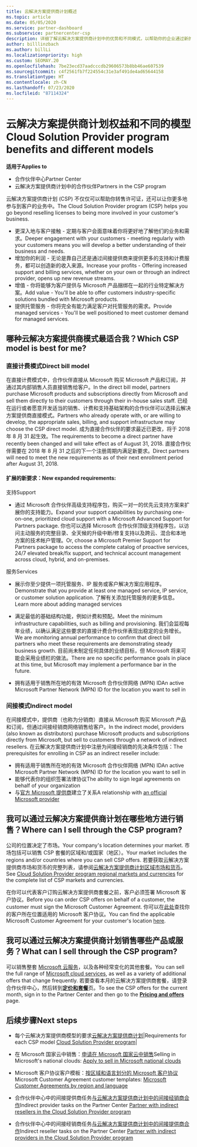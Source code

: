 ```yaml
---
title: 云解决方案提供商计划概述
ms.topic: article
ms.date: 05/05/2020
ms.service: partner-dashboard
ms.subservice: partnercenter-csp
description: 详细了解云解决方案提供商计划中的优势和不同模式，以帮助你的企业通过新的客户和新的专业知识发展壮大。
author: billlinzbach
ms.author: billLi
ms.localizationpriority: high
ms.custom: SEOMAY.20
ms.openlocfilehash: 7be23ecd37aadcccdb29606573b8bb46ae607539
ms.sourcegitcommit: c4f2561fb7f224554c31e3af491de4ad65644158
ms.translationtype: HT
ms.contentlocale: zh-CN
ms.lasthandoff: 07/23/2020
ms.locfileid: "87114324"
---
```

# <a name="cloud-solution-provider-program-benefits-and-different-models"></a><span data-ttu-id="81c3a-103">云解决方案提供商计划权益和不同的模型</span><span class="sxs-lookup"><span data-stu-id="81c3a-103">Cloud Solution Provider program benefits and different models</span></span>

<span data-ttu-id="81c3a-104">**适用于**</span><span class="sxs-lookup"><span data-stu-id="81c3a-104">**Applies to**</span></span>

- <span data-ttu-id="81c3a-105">合作伙伴中心</span><span class="sxs-lookup"><span data-stu-id="81c3a-105">Partner Center</span></span>
- <span data-ttu-id="81c3a-106">云解决方案提供商计划中的合作伙伴</span><span class="sxs-lookup"><span data-stu-id="81c3a-106">Partners in the CSP program</span></span>

<span data-ttu-id="81c3a-107">云解决方案提供商计划 (CSP) 不仅仅可以帮助你转售许可证，还可以让你更多地参与到客户的业务中。</span><span class="sxs-lookup"><span data-stu-id="81c3a-107">The Cloud Solution Provider program (CSP) helps you go beyond reselling licenses to being more involved in your customer's business.</span></span>

- <span data-ttu-id="81c3a-108">更深入地与客户接触 - 定期与客户会面意味着你将更好地了解他们的业务和需求。</span><span class="sxs-lookup"><span data-stu-id="81c3a-108">Deeper engagement with your customers - meeting regularly with your customers means you will develop a better understanding of their business and needs.</span></span>
- <span data-ttu-id="81c3a-109">增加你的利润 - 无论是靠自己还是通过间接提供商来提供更多的支持和计费服务，都可以创造新的收入来源。</span><span class="sxs-lookup"><span data-stu-id="81c3a-109">Increase your profits - Offering increased support and billing services, whether on your own or through an indirect provider, opens up new revenue streams.</span></span>  
- <span data-ttu-id="81c3a-110">增值 - 你将能够为客户提供与 Microsoft 产品捆绑在一起的行业特定解决方案。</span><span class="sxs-lookup"><span data-stu-id="81c3a-110">Add value - You'll be able to offer customers industry-specific solutions bundled with Microsoft products.</span></span>
- <span data-ttu-id="81c3a-111">提供托管服务 - 你将完全有能力满足客户对托管服务的需求。</span><span class="sxs-lookup"><span data-stu-id="81c3a-111">Provide managed services - You'll be well positioned to meet customer demand for managed services.</span></span> 

## <a name="which-csp-model-is-best-for-me"></a><span data-ttu-id="81c3a-112">哪种云解决方案提供商模式最适合我？</span><span class="sxs-lookup"><span data-stu-id="81c3a-112">Which CSP model is best for me?</span></span>

### <a name="direct-bill-model"></a><span data-ttu-id="81c3a-113">直接计费模式</span><span class="sxs-lookup"><span data-stu-id="81c3a-113">Direct bill model</span></span>

 <span data-ttu-id="81c3a-114">在直接计费模式中，合作伙伴直接从 Microsoft 购买 Microsoft 产品和订阅，并通过其内部销售人员直接销售给客户。</span><span class="sxs-lookup"><span data-stu-id="81c3a-114">In the direct bill model, partners purchase Microsoft products and subscriptions directly from Microsoft and sell them directly to their customers through their in-house sales staff.</span></span> <span data-ttu-id="81c3a-115">已经在运行或者愿意开发适当的销售、计费和支持基础架构的合作伙伴可以选择云解决方案提供商直接模式。</span><span class="sxs-lookup"><span data-stu-id="81c3a-115">Partners who already operate with, or are willing to develop, the appropriate sales, billing, and support infrastructure may choose the CSP direct model.</span></span> <span data-ttu-id="81c3a-116">成为直接合作伙伴的要求最近已更改，将于 2018 年 8 月 31 起生效。</span><span class="sxs-lookup"><span data-stu-id="81c3a-116">The requirements to become a direct partner have recently been changed and will take effect as of August 31, 2018.</span></span> <span data-ttu-id="81c3a-117">直接合作伙伴需要在 2018 年 8 月 31 之后的下一个注册周期内满足新要求。</span><span class="sxs-lookup"><span data-stu-id="81c3a-117">Direct partners will need to meet the new requirements as of their next enrollment period after August 31, 2018.</span></span>

#### <a name="new-expanded-requirements"></a><span data-ttu-id="81c3a-118">扩展的新要求：</span><span class="sxs-lookup"><span data-stu-id="81c3a-118">New expanded requirements:</span></span>

<span data-ttu-id="81c3a-119">支持</span><span class="sxs-lookup"><span data-stu-id="81c3a-119">Support</span></span>

- <span data-ttu-id="81c3a-120">通过 Microsoft 合作伙伴高级支持程序包，购买一对一的优先云支持方案来扩展你的支持能力。</span><span class="sxs-lookup"><span data-stu-id="81c3a-120">Expand your support capabilities by purchasing one-on-one, prioritized cloud support with a Microsoft Advanced Support for Partners package.</span></span> <span data-ttu-id="81c3a-121">你也可以选择 Microsoft 合作伙伴顶级支持程序包，以访问主动服务的完整目录、全天候的升级中断/修复支持以及跨云、混合和本地方案的技术帐户管理。</span><span class="sxs-lookup"><span data-stu-id="81c3a-121">Or, choose a Microsoft Premier Support for Partners package to access the complete catalog of proactive services, 24/7 elevated break/fix support, and technical account management across cloud, hybrid, and on-premises.</span></span>

<span data-ttu-id="81c3a-122">服务</span><span class="sxs-lookup"><span data-stu-id="81c3a-122">Services</span></span>

- <span data-ttu-id="81c3a-123">展示你至少提供一项托管服务、IP 服务或客户解决方案应用程序。</span><span class="sxs-lookup"><span data-stu-id="81c3a-123">Demonstrate that you provide at least one managed service, IP service, or customer solution application.</span></span> <span data-ttu-id="81c3a-124">了解有关添加托管服务的更多信息。</span><span class="sxs-lookup"><span data-stu-id="81c3a-124">Learn more about adding managed services</span></span>

- <span data-ttu-id="81c3a-125">满足最低的基础结构功能，例如计费和预配。</span><span class="sxs-lookup"><span data-stu-id="81c3a-125">Meet the minimum infrastructure capabilities, such as billing and provisioning.</span></span>
<span data-ttu-id="81c3a-126">我们会监视每年业绩，以确认满足这些要求的直接计费合作伙伴表现出稳定的业务增长。</span><span class="sxs-lookup"><span data-stu-id="81c3a-126">We are monitoring annual performance to confirm that direct bill partners who meet these requirements are demonstrating steady business growth.</span></span> <span data-ttu-id="81c3a-127">目前尚未制定任何具体的业绩目标，但 Microsoft 将来可能会采用业绩栏的做法。</span><span class="sxs-lookup"><span data-stu-id="81c3a-127">There are no specific performance goals in place at this time, but Microsoft may implement a performance bar in the future.</span></span>

- <span data-ttu-id="81c3a-128">拥有适用于销售所在地的有效 Microsoft 合作伙伴网络 (MPN) ID</span><span class="sxs-lookup"><span data-stu-id="81c3a-128">An active Microsoft Partner Network (MPN) ID for the location you want to sell in</span></span>

### <a name="indirect-model"></a><span data-ttu-id="81c3a-129">间接模式</span><span class="sxs-lookup"><span data-stu-id="81c3a-129">Indirect model</span></span>

<span data-ttu-id="81c3a-130">在间接模式中，提供商（也称为分销商）直接从 Microsoft 购买 Microsoft 产品和订阅，但通过间接经销商网络销售给客户。</span><span class="sxs-lookup"><span data-stu-id="81c3a-130">In the indirect model, providers (also known as distributors) purchase Microsoft products and subscriptions directly from Microsoft, but sell to customers through a network of indirect resellers.</span></span> <span data-ttu-id="81c3a-131">在云解决方案提供商计划中注册为间接经销商的先决条件包括：</span><span class="sxs-lookup"><span data-stu-id="81c3a-131">The prerequisites for enrolling in CSP as an indirect reseller include:</span></span>

- <span data-ttu-id="81c3a-132">拥有适用于销售所在地的有效 Microsoft 合作伙伴网络 (MPN) ID</span><span class="sxs-lookup"><span data-stu-id="81c3a-132">An active Microsoft Partner Network (MPN) ID for the location you want to sell in</span></span>
- <span data-ttu-id="81c3a-133">能够代表你的组织签署法律协议</span><span class="sxs-lookup"><span data-stu-id="81c3a-133">The ability to sign legal agreements on behalf of your organization</span></span>
- <span data-ttu-id="81c3a-134">与[官方 Microsoft 提供商](https://partnercenter.microsoft.com/partner/find-a-provider)建立了关系</span><span class="sxs-lookup"><span data-stu-id="81c3a-134">A relationship with [an official Microsoft provider](https://partnercenter.microsoft.com/partner/find-a-provider)</span></span>

## <a name="where-can-i-sell-through-the-csp-program"></a><span data-ttu-id="81c3a-135">我可以通过云解决方案提供商计划在哪些地方进行销售？</span><span class="sxs-lookup"><span data-stu-id="81c3a-135">Where can I sell through the CSP program?</span></span>

<span data-ttu-id="81c3a-136">公司的位置决定了市场。</span><span class="sxs-lookup"><span data-stu-id="81c3a-136">Your company's location determines your market.</span></span> <span data-ttu-id="81c3a-137">市场包括可以销售 CSP 套餐的区域和/或国家（地区）。</span><span class="sxs-lookup"><span data-stu-id="81c3a-137">Your market includes the regions and/or countries where you can sell CSP offers.</span></span> <span data-ttu-id="81c3a-138">若要获取云解决方案提供商市场和货币的完整列表，请参阅[云解决方案提供商计划区域市场和货币](regional-authorization-overview.md)。</span><span class="sxs-lookup"><span data-stu-id="81c3a-138">See [Cloud Solution Provider program regional markets and currencies](regional-authorization-overview.md) for the complete list of CSP markets and currencies.</span></span>

<span data-ttu-id="81c3a-139">在你可以代表客户订购云解决方案提供商套餐之前，客户必须签署 Microsoft 客户协议。</span><span class="sxs-lookup"><span data-stu-id="81c3a-139">Before you can order CSP offers on behalf of a customer, the customer must sign the Microsoft Customer Agreement.</span></span> <span data-ttu-id="81c3a-140">你可以在[此处](agreements.md)查找你的客户所在位置适用的 Microsoft 客户协议。</span><span class="sxs-lookup"><span data-stu-id="81c3a-140">You can find the applicable Microsoft Customer Agreement for your customer's location [here](agreements.md).</span></span>  

## <a name="what-can-i-sell-through-the-csp-program"></a><span data-ttu-id="81c3a-141">我可以通过云解决方案提供商计划销售哪些产品或服务？</span><span class="sxs-lookup"><span data-stu-id="81c3a-141">What can I sell through the CSP program?</span></span>

<span data-ttu-id="81c3a-142">可以销售整套 [Microsoft 云服务](https://partner.microsoft.com/cloud-solution-provider/products-and-services)，以及各种经常变化的其他套餐。</span><span class="sxs-lookup"><span data-stu-id="81c3a-142">You can sell the full range of [Microsoft cloud services](https://partner.microsoft.com/cloud-solution-provider/products-and-services), as well as a variety of additional offers that change frequently.</span></span> <span data-ttu-id="81c3a-143">若要查看本月的云解决方案提供商套餐，请登录合作伙伴中心，然后转到[**定价和套餐**](https://partnercenter.microsoft.com/pcv/sales)页。</span><span class="sxs-lookup"><span data-stu-id="81c3a-143">To see the CSP offers for the current month, sign in to the Partner Center and then go to the [**Pricing and offers**](https://partnercenter.microsoft.com/pcv/sales) page.</span></span>

## <a name="next-steps"></a><span data-ttu-id="81c3a-144">后续步骤</span><span class="sxs-lookup"><span data-stu-id="81c3a-144">Next steps</span></span>

- <span data-ttu-id="81c3a-145">每个云解决方案提供商模型的要求[云解决方案提供商计划](https://partnercenter.microsoft.com/partner/cloud-solution-provider)|</span><span class="sxs-lookup"><span data-stu-id="81c3a-145">Requirements for each CSP model [Cloud Solution Provider program](https://partnercenter.microsoft.com/partner/cloud-solution-provider)|</span></span>

- <span data-ttu-id="81c3a-146">在 Microsoft 国家云中销售：[申请在 Microsoft 国家云中销售](csp-national-clouds-overview.md)</span><span class="sxs-lookup"><span data-stu-id="81c3a-146">Selling in Microsoft's national clouds: [Apply to sell in Microsoft national clouds](csp-national-clouds-overview.md)</span></span>

- <span data-ttu-id="81c3a-147">Microsoft 客户协议客户模板：[按区域和语言划分的 Microsoft 客户协议](agreements.md)</span><span class="sxs-lookup"><span data-stu-id="81c3a-147">Microsoft Customer Agreement customer templates: [Microsoft Customer Agreements by region and language](agreements.md)</span></span>

- <span data-ttu-id="81c3a-148">合作伙伴中心中的间接提供商任务[与云解决方案提供商计划中的间接经销商合作](indirect-provider-tasks-in-partner-center.md)</span><span class="sxs-lookup"><span data-stu-id="81c3a-148">Indirect provider tasks on the Partner Center [Partner with indirect resellers in the Cloud Solution Provider program](indirect-provider-tasks-in-partner-center.md)</span></span>

- <span data-ttu-id="81c3a-149">合作伙伴中心中的间接经销商任务[与云解决方案提供商计划中的间接提供商合作](indirect-reseller-tasks-in-partner-center.md)</span><span class="sxs-lookup"><span data-stu-id="81c3a-149">Indirect reseller tasks on the Partner Center [Partner with indirect providers in the Cloud Solution Provider program](indirect-reseller-tasks-in-partner-center.md)</span></span>
